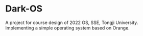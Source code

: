 # Dark-OS
A project for course design of 2022 OS, SSE, Tongji University. Implementing a simple operating system based on Orange.

